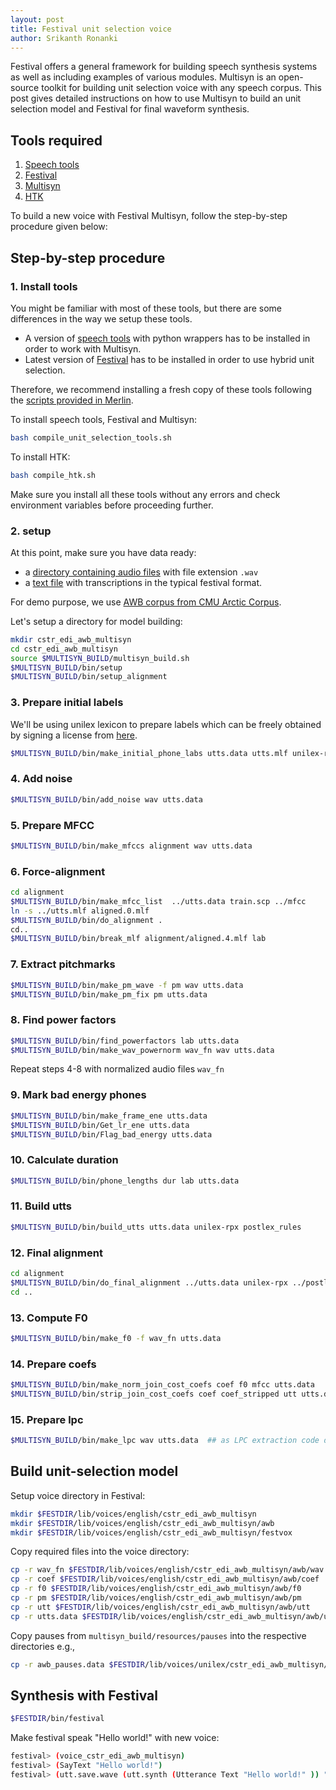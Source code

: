 ```yaml
---
layout: post
title: Festival unit selection voice
author: Srikanth Ronanki
---
```


Festival offers a general framework for building speech synthesis systems as well as including examples of various modules. Multisyn is an open-source toolkit for building unit selection voice with any speech corpus. This post gives detailed instructions on how to use Multisyn to build an unit selection model and Festival for final waveform synthesis. 

## Tools required

1. [Speech tools](http://www.cstr.ed.ac.uk/projects/speech_tools)
2. [Festival](http://www.cstr.ed.ac.uk/projects/festival)
3. [Multisyn](http://www.cstr.ed.ac.uk/downloads/festival/multisyn_build)
4. [HTK](http://htk.eng.cam.ac.uk)

To build a new voice with Festival Multisyn, follow the step-by-step procedure given below:

## Step-by-step procedure

### 1. Install tools

You might be familiar with most of these tools, but there are some differences in the way we setup these tools. 

- A version of [speech tools](http://www.cstr.ed.ac.uk/downloads/festival/2.4/speech_tools-2.4-with-wrappers.tar.gz) with python wrappers has to be installed in order to work with Multisyn.
- Latest version of [Festival](http://104.131.174.95/downloads/tools/festival-2.4-current.tar.gz) has to be installed in order to use hybrid unit selection. 

Therefore, we recommend installing a fresh copy of these tools following the [scripts provided in Merlin](https://github.com/CSTR-Edinburgh/merlin/blob/master/tools/compile_unit_selection_tools.sh). 

To install speech tools, Festival and Multisyn:

```bash
bash compile_unit_selection_tools.sh
```

To install HTK:

```bash
bash compile_htk.sh
```

Make sure you install all these tools without any errors and check environment variables before proceeding further. 

### 2. setup

At this point, make sure you have data ready:

- a [directory containing audio files](http://festvox.org/cmu_arctic/cmu_arctic/cmu_us_awb_arctic/wav/) with file extension `.wav` 
- a [text file](http://festvox.org/cmu_arctic/cmu_arctic/cmu_us_awb_arctic/etc/txt.done.data) with transcriptions in the typical festival format.

For demo purpose, we use [AWB corpus from CMU Arctic Corpus](http://festvox.org/cmu_arctic/cmu_arctic/packed/cmu_us_awb_arctic-0.95-release.zip). 

Let's setup a directory for model building:

```bash
mkdir cstr_edi_awb_multisyn
cd cstr_edi_awb_multisyn
source $MULTISYN_BUILD/multisyn_build.sh
$MULTISYN_BUILD/bin/setup
$MULTISYN_BUILD/bin/setup_alignment
```

### 3. Prepare initial labels

We'll be using unilex lexicon to prepare labels which can be freely obtained by signing a license from [here](http://www.cstr.ed.ac.uk/projects/unisyn).

```bash
$MULTISYN_BUILD/bin/make_initial_phone_labs utts.data utts.mlf unilex-rpx postlex_rules my_lexicon.scm
```

### 4. Add noise

```bash
$MULTISYN_BUILD/bin/add_noise wav utts.data
```

### 5. Prepare MFCC

```bash
$MULTISYN_BUILD/bin/make_mfccs alignment wav utts.data
```

### 6. Force-alignment

```bash
cd alignment
$MULTISYN_BUILD/bin/make_mfcc_list  ../utts.data train.scp ../mfcc
ln -s ../utts.mlf aligned.0.mlf
$MULTISYN_BUILD/bin/do_alignment .
cd..
$MULTISYN_BUILD/bin/break_mlf alignment/aligned.4.mlf lab
```

### 7. Extract pitchmarks 

```bash
$MULTISYN_BUILD/bin/make_pm_wave -f pm wav utts.data
$MULTISYN_BUILD/bin/make_pm_fix pm utts.data
```

### 8. Find power factors

```bash
$MULTISYN_BUILD/bin/find_powerfactors lab utts.data
$MULTISYN_BUILD/bin/make_wav_powernorm wav_fn wav utts.data
```

Repeat steps 4-8 with normalized audio files `wav_fn`

### 9. Mark bad energy phones

```bash
$MULTISYN_BUILD/bin/make_frame_ene utts.data
$MULTISYN_BUILD/bin/Get_lr_ene utts.data
$MULTISYN_BUILD/bin/Flag_bad_energy utts.data
```

### 10. Calculate duration

```bash
$MULTISYN_BUILD/bin/phone_lengths dur lab utts.data
```

### 11. Build utts

```bash
$MULTISYN_BUILD/bin/build_utts utts.data unilex-rpx postlex_rules
```

### 12. Final alignment

```bash
cd alignment
$MULTISYN_BUILD/bin/do_final_alignment ../utts.data unilex-rpx ../postlex_rules n
cd ..
```

### 13. Compute F0

```bash
$MULTISYN_BUILD/bin/make_f0 -f wav_fn utts.data
```

### 14. Prepare coefs

```bash
$MULTISYN_BUILD/bin/make_norm_join_cost_coefs coef f0 mfcc utts.data
$MULTISYN_BUILD/bin/strip_join_cost_coefs coef coef_stripped utt utts.data
```

### 15. Prepare lpc

```bash
$MULTISYN_BUILD/bin/make_lpc wav utts.data  ## as LPC extraction code does internal normalization
```

## Build unit-selection model

Setup voice directory in Festival:
```bash
mkdir $FESTDIR/lib/voices/english/cstr_edi_awb_multisyn
mkdir $FESTDIR/lib/voices/english/cstr_edi_awb_multisyn/awb
mkdir $FESTDIR/lib/voices/english/cstr_edi_awb_multisyn/festvox
```

Copy required files into the voice directory:
```bash
cp -r wav_fn $FESTDIR/lib/voices/english/cstr_edi_awb_multisyn/awb/wav
cp -r coef $FESTDIR/lib/voices/english/cstr_edi_awb_multisyn/awb/coef 
cp -r f0 $FESTDIR/lib/voices/english/cstr_edi_awb_multisyn/awb/f0
cp -r pm $FESTDIR/lib/voices/english/cstr_edi_awb_multisyn/awb/pm
cp -r utt $FESTDIR/lib/voices/english/cstr_edi_awb_multisyn/awb/utt
cp -r utts.data $FESTDIR/lib/voices/english/cstr_edi_awb_multisyn/awb/utts.data
```

Copy pauses from `multisyn_build/resources/pauses` into the respective directories e.g.,
```bash
cp -r awb_pauses.data $FESTDIR/lib/voices/unilex/cstr_edi_awb_multisyn/awb/
```

## Synthesis with Festival

```bash
$FESTDIR/bin/festival
```

Make festival speak "Hello world!" with new voice:

```bash
festival> (voice_cstr_edi_awb_multisyn)
festival> (SayText "Hello world!")
festival> (utt.save.wave (utt.synth (Utterance Text "Hello world!" )) "hello_world.wav")
```
